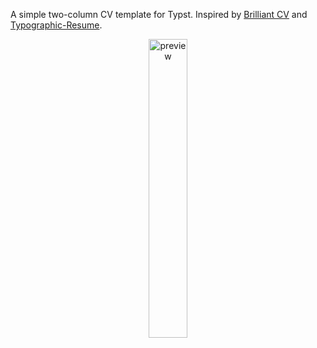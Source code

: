 A simple two-column CV template for Typst.
Inspired by [Brilliant CV](https://github.com/yunanwg/brilliant-CV/) and [Typographic-Resume](https://github.com/tsnobip/typst-typographic-resume/).

<div align="center"><img src="https://github.com/user-attachments/assets/1f4893f7-611a-4c4f-a0c5-4109052a0bd2" alt="preview" width="35%"/></div>

